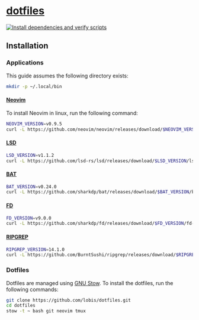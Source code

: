 # [dotfiles](https://github.com/lobis/dotfiles)

[![Install dependencies and verify scripts](https://github.com/lobis/dotfiles/actions/workflows/verify.yml/badge.svg)](https://github.com/lobis/dotfiles/actions/workflows/verify.yml)

## Installation

### Applications

This guide assumes the following directory exists:

```bash
mkdir -p ~/.local/bin
```

#### [Neovim](https://github.com/neovim/neovim)

To install Neovim in linux, run the following command:

```bash
NEOVIM_VERSION=v0.9.5
curl -L https://github.com/neovim/neovim/releases/download/$NEOVIM_VERSION/nvim-linux64.tar.gz | tar -xz -C ~/.local && ln -s ~/.local/nvim-linux64/bin/nvim ~/.local/bin/nvim
```

#### [LSD](https://github.com/lsd-rs/lsd)

```bash
LSD_VERSION=v1.1.2
curl -L https://github.com/lsd-rs/lsd/releases/download/$LSD_VERSION/lsd-$LSD_VERSION-x86_64-unknown-linux-gnu.tar.gz | tar -xz -C ~/.local && ln -s ~/.local/lsd-$LSD_VERSION-x86_64-unknown-linux-gnu/lsd ~/.local/bin/lsd
```

#### [BAT](https://github.com/sharkdp/bat)

```bash
BAT_VERSION=v0.24.0
curl -L https://github.com/sharkdp/bat/releases/download/$BAT_VERSION/bat-$BAT_VERSION-x86_64-unknown-linux-gnu.tar.gz | tar -xz -C ~/.local && ln -s ~/.local/bat-$BAT_VERSION-x86_64-unknown-linux-gnu/bat ~/.local/bin/bat
```

#### [FD](https://github.com/sharkdp/fd)

```bash
FD_VERSION=v9.0.0
curl -L https://github.com/sharkdp/fd/releases/download/$FD_VERSION/fd-$FD_VERSION-x86_64-unknown-linux-gnu.tar.gz | tar -xz -C ~/.local && ln -s ~/.local/fd-$FD_VERSION-x86_64-unknown-linux-gnu/fd ~/.local/bin/fd
```

#### [RIPGREP](https://github.com/BurntSushi/ripgrep)

```bash
RIPGREP_VERSION=14.1.0
curl -L https://github.com/BurntSushi/ripgrep/releases/download/$RIPGREP_VERSION/ripgrep-$RIPGREP_VERSION-x86_64-unknown-linux-musl.tar.gz | tar -xz -C ~/.local && ln -s ~/.local/ripgrep-$RIPGREP_VERSION-x86_64-unknown-linux-musl/rg ~/.local/bin/rg
```

### Dotfiles

Dotfiles are managed using [GNU Stow](https://www.gnu.org/software/stow/). To install the dotfiles, run the following commands:

```bash
git clone https://github.com/lobis/dotfiles.git
cd dotfiles
stow -t ~ bash git neovim tmux
```
